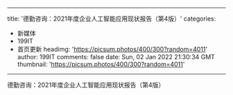 
---
title: '德勤咨询：2021年度企业人工智能应用现状报告（第4版）'
categories: 
 - 新媒体
 - 199IT
 - 首页更新
headimg: 'https://picsum.photos/400/300?random=4011'
author: 199IT
comments: false
date: Sun, 02 Jan 2022 21:30:34 GMT
thumbnail: 'https://picsum.photos/400/300?random=4011'
---

<div>   
德勤咨询：2021年度企业人工智能应用现状报告（第4版）  
</div>
            